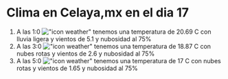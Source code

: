 # Clima en Celaya,mx en el dia 17

1. A las 1:0 !["icon weather"](http://openweathermap.org/img/w/10n.png) tenemos una temperatura de 20.69 C con lluvia ligera y  vientos de 5.1 y nubosidad al 75%
1. A las 3:0 !["icon weather"](http://openweathermap.org/img/w/04n.png) tenemos una temperatura de 18.87 C con nubes rotas y  vientos de 2.6 y nubosidad al 75%
1. A las 5:0 !["icon weather"](http://openweathermap.org/img/w/04n.png) tenemos una temperatura de 17 C con nubes rotas y  vientos de 1.65 y nubosidad al 75%
